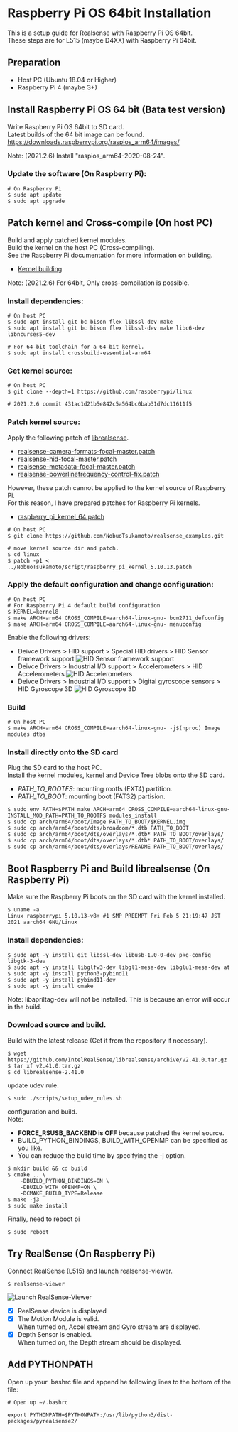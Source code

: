 # Raspberry Pi OS 64bit Installation
This is a setup guide for Realsense with Raspberry Pi OS 64bit.  
These steps are for L515 (maybe D4XX) with Raspberry Pi 64bit.

## Preparation
- Host PC (Ubuntu 18.04 or Higher)
- Raspberry Pi 4 (maybe 3+)

## Install Raspberry Pi OS 64 bit (Bata test version)
Write Raspberry Pi OS 64bit to SD card.  
Latest builds of the 64 bit image can be found.  
https://downloads.raspberrypi.org/raspios_arm64/images/  
  
Note: (2021.2.6) Install "raspios_arm64-2020-08-24".  

### Update the software (On Raspberry Pi):
```
# On Raspberry Pi
$ sudo apt update
$ sudo apt upgrade
```

## Patch kernel and Cross-compile (On host PC)
Build and apply patched kernel modules.  
Build the kernel on the host PC (Cross-compiling).  
See the Raspberry Pi documentation for more information on building.
- [Kernel building](https://www.raspberrypi.org/documentation/linux/kernel/building.md)

Note: (2021.2.6) For 64bit, Only cross-compilation is possible.  
  
### Install dependencies:
```
# On host PC
$ sudo apt install git bc bison flex libssl-dev make
$ sudo apt install git bc bison flex libssl-dev make libc6-dev libncurses5-dev

# For 64-bit toolchain for a 64-bit kernel.
$ sudo apt install crossbuild-essential-arm64
```
  
### Get kernel source:
```
# On host PC
$ git clone --depth=1 https://github.com/raspberrypi/linux

# 2021.2.6 commit 431ac1d21b5e842c5a564bc0bab31d7dc11611f5
```
  
### Patch kernel source:  
Apply the following patch of [librealsense](https://github.com/IntelRealSense/librealsense).
- [realsense-camera-formats-focal-master.patch](https://github.com/IntelRealSense/librealsense/blob/c7fbb7af032162f250c39322a86de9379df0bfd9/scripts/realsense-camera-formats-focal-master.patch)
- [realsense-hid-focal-master.patch](https://github.com/IntelRealSense/librealsense/blob/c7fbb7af032162f250c39322a86de9379df0bfd9/scripts/realsense-hid-focal-master.patch)
- [realsense-metadata-focal-master.patch](https://github.com/IntelRealSense/librealsense/blob/c7fbb7af032162f250c39322a86de9379df0bfd9/scripts/realsense-metadata-focal-master.patch)
- [realsense-powerlinefrequency-control-fix.patch](https://github.com/IntelRealSense/librealsense/blob/c7fbb7af032162f250c39322a86de9379df0bfd9/scripts/realsense-powerlinefrequency-control-fix.patch)

However, these patch cannot be applied to the kernel source of Raspberry Pi.  
For this reason, I have prepared patches for Raspberry Pi kernels.
- [raspberry_pi_kernel_64.patch](../script/raspberry_pi_kernel_5.10.13.patch.patch)

```
# On host PC
$ git clone https://github.com/NobuoTsukamoto/realsense_examples.git

# move kernel source dir and patch.
$ cd linux
$ patch -p1 < ../NobuoTsukamoto/script/raspberry_pi_kernel_5.10.13.patch 
```

### Apply the default configuration and change configuration:
```
# On host PC
# For Raspberry Pi 4 default build configuration
$ KERNEL=kernel8
$ make ARCH=arm64 CROSS_COMPILE=aarch64-linux-gnu- bcm2711_defconfig
$ make ARCH=arm64 CROSS_COMPILE=aarch64-linux-gnu- menuconfig
```
Enable the following drivers:
- Deivce Drivers > HID support > Special HID drivers > HID Sensor framework support
  ![HID Sensor framework support](./img/HID_Sensor_framework_support.png)
- Deivce Drivers > Industrial I/O support > Accelerometers > HID Accelerometers
  ![HID Accelerometers](./img/HID_Accelerometers.png)
- Deivce Drivers > Industrial I/O support > Digital gyroscope sensors > HID Gyroscope 3D
  ![HID Gyroscope 3D](./img/HID_Gyroscope_3D.png)

### Build
```
# On host PC
$ make ARCH=arm64 CROSS_COMPILE=aarch64-linux-gnu- -j$(nproc) Image modules dtbs
```

### Install directly onto the SD card
Plug the SD card to the host PC.  
Install the kernel modules, kernel and Device Tree blobs onto the SD card.  
- _PATH_TO_ROOTFS_: mounting rootfs (EXT4) partition.
- _PATH_TO_BOOT_: mounting boot (FAT32) partision.

```
$ sudo env PATH=$PATH make ARCH=arm64 CROSS_COMPILE=aarch64-linux-gnu- INSTALL_MOD_PATH=PATH_TO_ROOTFS modules_install
$ sudo cp arch/arm64/boot/Image PATH_TO_BOOT/$KERNEL.img
$ sudo cp arch/arm64/boot/dts/broadcom/*.dtb PATH_TO_BOOT
$ sudo cp arch/arm64/boot/dts/overlays/*.dtb* PATH_TO_BOOT/overlays/
$ sudo cp arch/arm64/boot/dts/overlays/*.dtb* PATH_TO_BOOT/overlays/
$ sudo cp arch/arm64/boot/dts/overlays/README PATH_TO_BOOT/overlays/
```

## Boot Raspberry Pi and Build librealsense (On Raspberry Pi)
Make sure the Raspberry Pi boots on the SD card with the kernel installed.
```
$ uname -a
Linux raspberrypi 5.10.13-v8+ #1 SMP PREEMPT Fri Feb 5 21:19:47 JST 2021 aarch64 GNU/Linux
```

### Install dependencies:

```
$ sudo apt -y install git libssl-dev libusb-1.0-0-dev pkg-config libgtk-3-dev
$ sudo apt -y install libglfw3-dev libgl1-mesa-dev libglu1-mesa-dev at
$ sudo apt -y install python3-pybind11
$ sudo apt -y install pybind11-dev
$ sudo apt -y install cmake
```
Note: libapriltag-dev will not be installed. This is because an error will occur in the build.

### Download source and build.
Build with the latest release (Get it from the repository if necessary).  
```
$ wget https://github.com/IntelRealSense/librealsense/archive/v2.41.0.tar.gz
$ tar xf v2.41.0.tar.gz
$ cd librealsense-2.41.0
```  
update udev rule.
```
$ sudo ./scripts/setup_udev_rules.sh
```
configuration and build.  
Note:  
- **FORCE_RSUSB_BACKEND is OFF** because patched the kernel source.
- BUILD_PYTHON_BINDINGS, BUILD_WITH_OPENMP can be specified as you like.
- You can reduce the build time by specifying the -j option.

```
$ mkdir build && cd build
$ cmake .. \
    -DBUILD_PYTHON_BINDINGS=ON \
    -DBUILD_WITH_OPENMP=ON \
    -DCMAKE_BUILD_TYPE=Release
$ make -j3
$ sudo make install
```

Finally, need to reboot pi
```
$ sudo reboot
```

## Try RealSense (On Raspberry Pi)
Connect RealSense (L515) and launch realsense-viewer.
```
$ realsense-viewer
```
![Launch RealSense-Viewer](img/RealSense_Viewer.jpeg)
- [x] RealSense device is displayed
- [x] The Motion Module is valid.  
      When turned on, Accel stream and Gyro stream are displayed.
- [x] Depth Sensor is enabled.  
      When turned on, the Depth stream should be displayed.

## Add PYTHONPATH
Open up your .bashrc file and append he following lines to the bottom of the file:
```
# Open up ~/.bashrc

export PYTHONPATH=$PYTHONPATH:/usr/lib/python3/dist-packages/pyrealsense2/
```